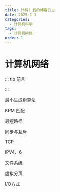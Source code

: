 ```yaml
---
title: 计科| 我的博客日志
date: 2025-1-1
categories: 
  - 计算机科学
tags: 
  - 计算机网络
order: 1
---
```


# 计算机网络



::: tip 前言



:::





最小生成树算法

KPM 匹配

最短路径



同步与互斥

TCP

IPV4、6

文件系统

虚拟分页

I/O方式